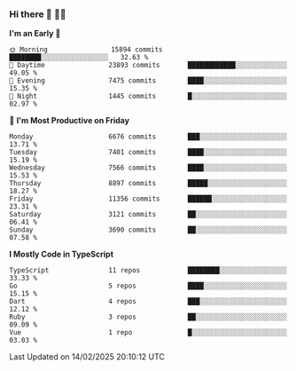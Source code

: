 ### Hi there 👋 🧑‍💻



<!--START_SECTION:waka-->
**I'm an Early 🐤** 

```text
🌞 Morning                15894 commits       ████████░░░░░░░░░░░░░░░░░   32.63 % 
🌆 Daytime                23893 commits       ████████████░░░░░░░░░░░░░   49.05 % 
🌃 Evening                7475 commits        ████░░░░░░░░░░░░░░░░░░░░░   15.35 % 
🌙 Night                  1445 commits        █░░░░░░░░░░░░░░░░░░░░░░░░   02.97 % 
```
📅 **I'm Most Productive on Friday** 

```text
Monday                   6676 commits        ███░░░░░░░░░░░░░░░░░░░░░░   13.71 % 
Tuesday                  7401 commits        ████░░░░░░░░░░░░░░░░░░░░░   15.19 % 
Wednesday                7566 commits        ████░░░░░░░░░░░░░░░░░░░░░   15.53 % 
Thursday                 8897 commits        █████░░░░░░░░░░░░░░░░░░░░   18.27 % 
Friday                   11356 commits       ██████░░░░░░░░░░░░░░░░░░░   23.31 % 
Saturday                 3121 commits        ██░░░░░░░░░░░░░░░░░░░░░░░   06.41 % 
Sunday                   3690 commits        ██░░░░░░░░░░░░░░░░░░░░░░░   07.58 % 
```


**I Mostly Code in TypeScript** 

```text
TypeScript               11 repos            ████████░░░░░░░░░░░░░░░░░   33.33 % 
Go                       5 repos             ████░░░░░░░░░░░░░░░░░░░░░   15.15 % 
Dart                     4 repos             ███░░░░░░░░░░░░░░░░░░░░░░   12.12 % 
Ruby                     3 repos             ██░░░░░░░░░░░░░░░░░░░░░░░   09.09 % 
Vue                      1 repo              █░░░░░░░░░░░░░░░░░░░░░░░░   03.03 % 
```




 Last Updated on 14/02/2025 20:10:12 UTC
<!--END_SECTION:waka-->



